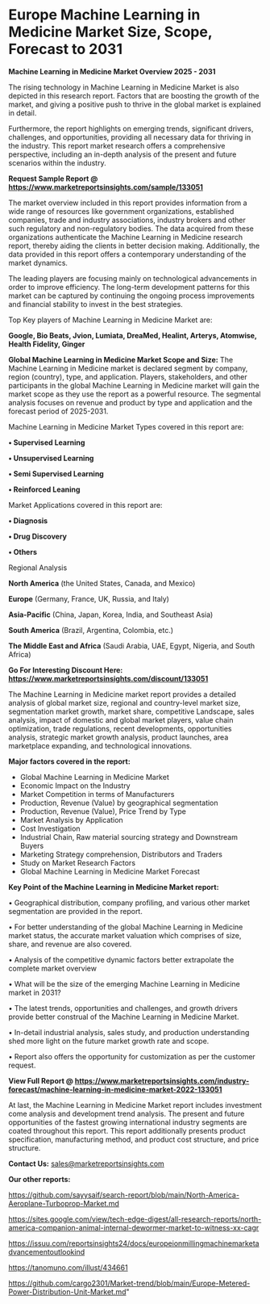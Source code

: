 # Europe Machine Learning in Medicine Market Size, Scope, Forecast to 2031

<Strong> Machine Learning in Medicine Market Overview 2025 - 2031</strong>

The rising technology in Machine Learning in Medicine Market is also depicted in this research report. Factors that are boosting the growth of the market, and giving a positive push to thrive in the global market is explained in detail.

Furthermore, the report highlights on emerging trends, significant drivers, challenges, and opportunities, providing all necessary data for thriving in the industry. This report market research offers a comprehensive perspective, including an in-depth analysis of the present and future scenarios within the industry.

<strong>Request Sample Report @ <a href=https://www.marketreportsinsights.com/sample/133051>https://www.marketreportsinsights.com/sample/133051</a></strong>

The market overview included in this report provides information from a wide range of resources like government organizations, established companies, trade and industry associations, industry brokers and other such regulatory and non-regulatory bodies. The data acquired from these organizations authenticate the Machine Learning in Medicine research report, thereby aiding the clients in better decision making. Additionally, the data provided in this report offers a contemporary understanding of the market dynamics.

The leading players are focusing mainly on technological advancements in order to improve efficiency. The long-term development patterns for this market can be captured by continuing the ongoing process improvements and financial stability to invest in the best strategies.

Top Key players of Machine Learning in Medicine Market are:

<strong>Google, Bio Beats, Jvion, Lumiata, DreaMed, Healint, Arterys, Atomwise, Health Fidelity, Ginger</strong>

<strong><b>Global Machine Learning in Medicine Market Scope and Size:</b></strong>
The Machine Learning in Medicine market is declared segment by company, region (country), type, and application. Players, stakeholders, and other participants in the global Machine Learning in Medicine market will gain the market scope as they use the report as a powerful resource. The segmental analysis focuses on revenue and product by type and application and the forecast period of 2025-2031.

Machine Learning in Medicine Market Types covered in this report are:

<strong>• Supervised Learning

• Unsupervised Learning

• Semi Supervised Learning

• Reinforced Leaning</strong>

Market Applications covered in this report are:

<strong>• Diagnosis

• Drug Discovery

• Others</strong> 

Regional Analysis

<strong>North America</strong> (the United States, Canada, and Mexico)

<strong>Europe</strong> (Germany, France, UK, Russia, and Italy)

<strong>Asia-Pacific</strong> (China, Japan, Korea, India, and Southeast Asia)

<strong>South America</strong> (Brazil, Argentina, Colombia, etc.)

<strong>The Middle East and Africa</strong> (Saudi Arabia, UAE, Egypt, Nigeria, and South Africa)

<strong>Go For Interesting Discount Here: <a href=https://www.marketreportsinsights.com/discount/133051>https://www.marketreportsinsights.com/discount/133051</a></strong>

The Machine Learning in Medicine market report provides a detailed analysis of global market size, regional and country-level market size, segmentation market growth, market share, competitive Landscape, sales analysis, impact of domestic and global market players, value chain optimization, trade regulations, recent developments, opportunities analysis, strategic market growth analysis, product launches, area marketplace expanding, and technological innovations.

<strong><b>Major factors covered in the report:</b></strong>
<ul>
  <li>Global Machine Learning in Medicine Market </li>
  <li>Economic Impact on the Industry</li>
  <li>Market Competition in terms of Manufacturers</li>
  <li>Production, Revenue (Value) by geographical segmentation</li>
  <li>Production, Revenue (Value), Price Trend by Type</li>
  <li>Market Analysis by Application</li>
  <li>Cost Investigation</li>
  <li>Industrial Chain, Raw material sourcing strategy and Downstream Buyers</li>
  <li>Marketing Strategy comprehension, Distributors and Traders</li>
  <li>Study on Market Research Factors</li>
  <li>Global Machine Learning in Medicine Market Forecast</li>
</ul>

<strong><b>Key Point of the Machine Learning in Medicine Market report:</b></strong>

• Geographical distribution, company profiling, and various other market segmentation are provided in the report.

• For better understanding of the global Machine Learning in Medicine market status, the accurate market valuation which comprises of size, share, and revenue are also covered.

• Analysis of the competitive dynamic factors better extrapolate the complete market overview

• What will be the size of the emerging Machine Learning in Medicine market in 2031?

• The latest trends, opportunities and challenges, and growth drivers provide better construal of the Machine Learning in Medicine Market.

• In-detail industrial analysis, sales study, and production understanding shed more light on the future market growth rate and scope.

• Report also offers the opportunity for customization as per the customer request.

<strong><b>View Full Report @ <a href=https://www.marketreportsinsights.com/industry-forecast/machine-learning-in-medicine-market-2022-133051>https://www.marketreportsinsights.com/industry-forecast/machine-learning-in-medicine-market-2022-133051</a></b></strong>


At last, the Machine Learning in Medicine Market report includes investment come analysis and development trend analysis. The present and future opportunities of the fastest growing international industry segments are coated throughout this report. This report additionally presents product specification, manufacturing method, and product cost structure, and price structure.

<strong>Contact Us:</strong>
sales@marketreportsinsights.com

<strong>Our other reports:</strong>

<a href=https://github.com/sayysaif/search-report/blob/main/North-America-Aeroplane-Turboprop-Market.md>https://github.com/sayysaif/search-report/blob/main/North-America-Aeroplane-Turboprop-Market.md</a>

<a href=https://sites.google.com/view/tech-edge-digest/all-research-reports/north-america-companion-animal-internal-dewormer-market-to-witness-xx-cagr>https://sites.google.com/view/tech-edge-digest/all-research-reports/north-america-companion-animal-internal-dewormer-market-to-witness-xx-cagr</a>

<a href=https://issuu.com/reportsinsights24/docs/europeionmillingmachinemarketadvancementoutlookind>https://issuu.com/reportsinsights24/docs/europeionmillingmachinemarketadvancementoutlookind</a>

<a href=https://tanomuno.com/illust/434661>https://tanomuno.com/illust/434661</a>

<a href=https://github.com/cargo2301/Market-trend/blob/main/Europe-Metered-Power-Distribution-Unit-Market.md>https://github.com/cargo2301/Market-trend/blob/main/Europe-Metered-Power-Distribution-Unit-Market.md</a>"
